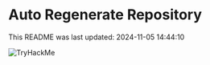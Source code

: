 # Auto Regenerate Repository

This README was last updated: 2024-11-05 14:44:10

 ![TryHackMe](https://tryhackme.com/badge/533634)